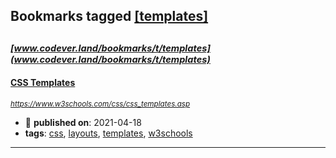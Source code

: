 ## Bookmarks tagged [[templates]](https://www.codever.land/search?q=[templates])

_<sup><sup>[www.codever.land/bookmarks/t/templates](www.codever.land/bookmarks/t/templates)</sup></sup>_
---
#### [CSS Templates](https://www.w3schools.com/css/css_templates.asp)
_<sup>https://www.w3schools.com/css/css_templates.asp</sup>_

* :calendar: **published on**: 2021-04-18
* **tags**: [css](../tagged/css.md), [layouts](../tagged/layouts.md), [templates](../tagged/templates.md), [w3schools](../tagged/w3schools.md)
---
